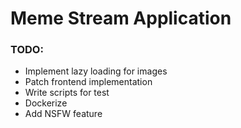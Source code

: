 # Meme Stream Application

### TODO:
-	Implement lazy loading for images
-	Patch frontend implementation
-	Write scripts for test
-	Dockerize
-	Add NSFW feature
